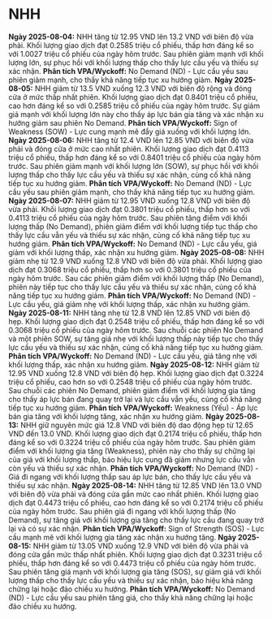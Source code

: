 # NHH

**Ngày 2025-08-04:** NHH tăng từ 12.95 VND lên 13.2 VND với biên độ vừa phải. Khối lượng giao dịch đạt 0.2585 triệu cổ phiếu, thấp hơn đáng kể so với 1.0027 triệu cổ phiếu của ngày hôm trước. Sau phiên giảm mạnh với khối lượng lớn, sự phục hồi với khối lượng thấp cho thấy lực cầu yếu và thiếu sự xác nhận. **Phân tích VPA/Wyckoff:** No Demand (ND) - Lực cầu yếu sau phiên giảm mạnh, cho thấy khả năng tiếp tục xu hướng giảm.
**Ngày 2025-08-05:** NHH giảm từ 13.5 VND xuống 12.3 VND với biên độ rộng và đóng cửa ở mức thấp nhất phiên. Khối lượng giao dịch đạt 0.8401 triệu cổ phiếu, cao hơn đáng kể so với 0.2585 triệu cổ phiếu của ngày hôm trước. Sự giảm giá mạnh với khối lượng lớn này cho thấy áp lực bán gia tăng và xác nhận xu hướng giảm sau phiên No Demand. **Phân tích VPA/Wyckoff:** Sign of Weakness (SOW) - Lực cung mạnh mẽ đẩy giá xuống với khối lượng lớn.
**Ngày 2025-08-06:** NHH tăng từ 12.4 VND lên 12.85 VND với biên độ vừa phải và đóng cửa ở mức cao nhất phiên. Khối lượng giao dịch đạt 0.4113 triệu cổ phiếu, thấp hơn đáng kể so với 0.8401 triệu cổ phiếu của ngày hôm trước. Sau phiên giảm mạnh với khối lượng lớn (SOW), sự phục hồi với khối lượng thấp cho thấy lực cầu yếu và thiếu sự xác nhận, củng cố khả năng tiếp tục xu hướng giảm. **Phân tích VPA/Wyckoff:** No Demand (ND) - Lực cầu yếu sau phiên giảm mạnh, cho thấy khả năng tiếp tục xu hướng giảm.
**Ngày 2025-08-07:** NHH giảm từ 12.95 VND xuống 12.8 VND với biên độ vừa phải. Khối lượng giao dịch đạt 0.3801 triệu cổ phiếu, thấp hơn so với 0.4113 triệu cổ phiếu của ngày hôm trước. Sau phiên tăng điểm với khối lượng thấp (No Demand), phiên giảm điểm với khối lượng tiếp tục thấp cho thấy lực cầu vẫn yếu và thiếu sự xác nhận, củng cố khả năng tiếp tục xu hướng giảm. **Phân tích VPA/Wyckoff:** No Demand (ND) - Lực cầu yếu, giá giảm với khối lượng thấp, xác nhận xu hướng giảm.
**Ngày 2025-08-08:** NHH giảm nhẹ từ 12.9 VND xuống 12.8 VND với biên độ vừa phải. Khối lượng giao dịch đạt 0.3068 triệu cổ phiếu, thấp hơn so với 0.3801 triệu cổ phiếu của ngày hôm trước. Sau các phiên giảm điểm với khối lượng thấp (No Demand), phiên này tiếp tục cho thấy lực cầu yếu và thiếu sự xác nhận, củng cố khả năng tiếp tục xu hướng giảm. **Phân tích VPA/Wyckoff:** No Demand (ND) - Lực cầu yếu, giá giảm nhẹ với khối lượng thấp, xác nhận xu hướng giảm.
**Ngày 2025-08-11:** NHH tăng nhẹ từ 12.8 VND lên 12.85 VND với biên độ hẹp. Khối lượng giao dịch đạt 0.2548 triệu cổ phiếu, thấp hơn đáng kể so với 0.3068 triệu cổ phiếu của ngày hôm trước. Sau chuỗi các phiên No Demand và một phiên SOW, sự tăng giá nhẹ với khối lượng thấp này tiếp tục cho thấy lực cầu yếu và thiếu sự xác nhận, củng cố khả năng tiếp tục xu hướng giảm. **Phân tích VPA/Wyckoff:** No Demand (ND) - Lực cầu yếu, giá tăng nhẹ với khối lượng thấp, xác nhận xu hướng giảm.
**Ngày 2025-08-12:** NHH giảm từ 12.95 VND xuống 12.8 VND với biên độ hẹp. Khối lượng giao dịch đạt 0.3224 triệu cổ phiếu, cao hơn so với 0.2548 triệu cổ phiếu của ngày hôm trước. Sau chuỗi các phiên No Demand, phiên giảm điểm với khối lượng gia tăng cho thấy áp lực bán đang quay trở lại và lực cầu vẫn yếu, củng cố khả năng tiếp tục xu hướng giảm. **Phân tích VPA/Wyckoff:** Weakness (Yếu) - Áp lực bán gia tăng với khối lượng tăng, xác nhận xu hướng giảm.
**Ngày 2025-08-13:** NHH giữ nguyên mức giá 12.8 VND với biên độ dao động hẹp từ 12.65 VND đến 13.0 VND. Khối lượng giao dịch đạt 0.2174 triệu cổ phiếu, thấp hơn đáng kể so với 0.3224 triệu cổ phiếu của ngày hôm trước. Sau phiên giảm điểm với khối lượng gia tăng (Weakness), phiên này cho thấy sự chững lại của giá với khối lượng thấp, báo hiệu lực cung đã giảm nhưng lực cầu vẫn còn yếu và thiếu sự xác nhận. **Phân tích VPA/Wyckoff:** No Demand (ND) - Giá đi ngang với khối lượng thấp sau áp lực bán, cho thấy lực cầu yếu và thiếu sự xác nhận.
**Ngày 2025-08-14:** NHH tăng từ 12.85 VND lên 13.0 VND với biên độ vừa phải và đóng cửa gần mức cao nhất phiên. Khối lượng giao dịch đạt 0.4473 triệu cổ phiếu, cao hơn đáng kể so với 0.2174 triệu cổ phiếu của ngày hôm trước. Sau phiên giá đi ngang với khối lượng thấp (No Demand), sự tăng giá với khối lượng gia tăng cho thấy lực cầu đang quay trở lại và có sự xác nhận. **Phân tích VPA/Wyckoff:** Sign of Strength (SOS) - Lực cầu mạnh mẽ với khối lượng gia tăng xác nhận xu hướng tăng.
**Ngày 2025-08-15:** NHH giảm từ 13.05 VND xuống 12.9 VND với biên độ vừa phải và đóng cửa gần mức thấp nhất phiên. Khối lượng giao dịch đạt 0.3231 triệu cổ phiếu, thấp hơn đáng kể so với 0.4473 triệu cổ phiếu của ngày hôm trước. Sau phiên tăng giá mạnh với khối lượng gia tăng (SOS), sự giảm giá với khối lượng thấp cho thấy lực cầu yếu và thiếu sự xác nhận, báo hiệu khả năng chững lại hoặc đảo chiều xu hướng. **Phân tích VPA/Wyckoff:** No Demand (ND) - Lực cầu yếu sau phiên tăng giá, cho thấy khả năng chững lại hoặc đảo chiều xu hướng.
